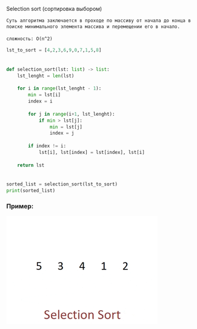 Selection sort (сортировка выбором)

    Суть алгоритма заключается в проходе по массиву от начала до конца в
    поиске минимального элемента массива и перемещении его в начало.

    сложность: O(n^2)


```python
lst_to_sort = [4,2,3,6,9,0,7,1,5,8]


def selection_sort(lst: list) -> list:
    lst_lenght = len(lst)

    for i in range(lst_lenght - 1):
        min = lst[i]
        index = i

        for j in range(i+1, lst_lenght):
            if min > lst[j]:
                min = lst[j]
                index = j

        if index != i:
            lst[i], lst[index] = lst[index], lst[i]

    return lst


sorted_list = selection_sort(lst_to_sort)
print(sorted_list)

```

### Пример:

![](../../src/gif/selection_sort.gif)
